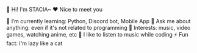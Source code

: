 👋 Hi! I'm STACIA~ 
❤ Nice to meet you

🌱 I’m currently learning: Python, Discord bot, Mobile App
💬 Ask me about anything: even if it's not related to programming
💜 Interests: music, video games, watching anime, etc
🎵 I like to listen to music while coding
⚡ Fun fact: I'm lazy like a cat

<!---
yolov5nice/yolov5nice is a ✨ special ✨ repository because its `README.md` (this file) appears on your GitHub profile.
You can click the Preview link to take a look at your changes.
--->
